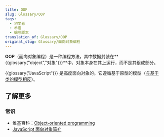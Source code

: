 ```yaml
---
title: OOP
slug: Glossary/OOP
tags:
  - 初学者
  - 术语
  - 编写脚本
translation_of: Glossary/OOP
original_slug: Glossary/面向对象编程
---
```

**OOP**（面向对象编程）是一种编程方法，其中数据封装在**{{glossary("object","对象")}}**中，对象本身在其上运行，而不是其组成部分。

{{glossary("JavaScript")}} 是高度面向对象的。它遵循基于原型的模型（[与基于类的模型相反](/zh-CN/docs/Web/JavaScript/Guide/Details_of_the_Object_Model#Class-based_vs._prototype-based_languages)）。

## 了解更多

### 常识

- 维基百科：[Object-oriented programming](https://zh.wikipedia.org/wiki/Object-oriented_programming)
- [JavaScript 面向对象简介](/zh-CN/docs/Learn/JavaScript/Objects)
